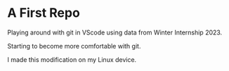 # A First Repo

Playing around with git in VScode using data from Winter Internship 2023.

Starting to become more comfortable with git.

I made this modification on my Linux device.